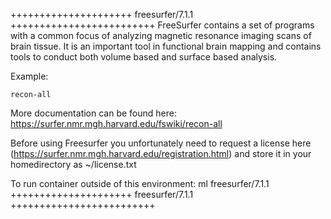 

+++++++++++++++++++++ freesurfer/7.1.1 +++++++++++++++++++++++++
FreeSurfer contains a set of programs with a common focus of analyzing magnetic resonance imaging scans of brain tissue. It is an important tool in functional brain mapping and contains tools to conduct both volume based and surface based analysis.

Example:
```
recon-all
```

More documentation can be found here: https://surfer.nmr.mgh.harvard.edu/fswiki/recon-all

Before using Freesurfer you unfortunately need to request a license here (https://surfer.nmr.mgh.harvard.edu/registration.html) and store it in your homedirectory as ~/license.txt

To run container outside of this environment: ml freesurfer/7.1.1
+++++++++++++++++++++ freesurfer/7.1.1 +++++++++++++++++++++++++

